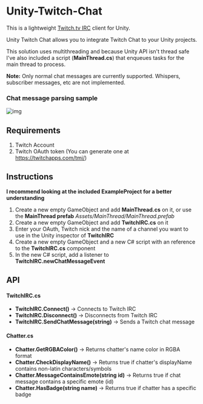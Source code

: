 # Unity-Twitch-Chat

This is a lightweight [Twitch.tv IRC](https://dev.twitch.tv/docs/irc/) client for Unity.

Unity Twitch Chat allows you to integrate Twitch Chat to your Unity projects.

This solution uses multithreading and because Unity API isn't thread safe I've also included a script (**MainThread.cs**) that enqueues tasks for the main thread to process.

**Note:** Only normal chat messages are currently supported. Whispers, subscriber messages, etc are not implemented.

### Chat message parsing sample

![img](https://i.imgur.com/KIA8KcZ.png)

## Requirements
1. Twitch Account
2. Twitch OAuth token (You can generate one at https://twitchapps.com/tmi/)

## Instructions

**I recommend looking at the included ExampleProject for a better understanding**

1. Create a new empty GameObject and add **MainThread.cs** on it, or use the **MainThread prefab** *Assets/MainThread/MainThread.prefab*
2. Create a new empty GameObject and add **TwitchIRC.cs** on it
3. Enter your OAuth, Twitch nick and the name of a channel you want to use in the Unity inspector of **TwitchIRC**
4. Create a new empty GameObject and a new C# script with an reference to the **TwitchIRC.cs** component
5. In the new C# script, add a listener to **TwitchIRC.newChatMessageEvent**


## API

#### TwitchIRC.cs
- **TwitchIRC.Connect()** -> Connects to Twitch IRC
- **TwitchIRC.Disconnect()** -> Disconnects from Twitch IRC
- **TwitchIRC.SendChatMessage(string)** -> Sends a Twitch chat message

#### Chatter.cs
- **Chatter.GetRGBAColor()** -> Returns chatter's name color in RGBA format
- **Chatter.CheckDisplayName()** -> Returns true if chatter's displayName contains non-latin characters/symbols
- **Chatter.MessageContainsEmote(string id)** -> Returns true if chat message contains a specific emote (id)
- **Chatter.HasBadge(string name)** -> Returns true if chatter has a specific badge

